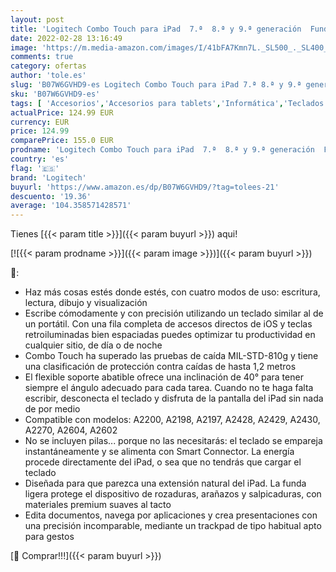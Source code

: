 ```yaml
---
layout: post
title: 'Logitech Combo Touch para iPad  7.ª  8.ª y 9.ª generación  Funda con trackpad de precisión  teclado retroiluminado tipo portátil y tecnología Smart Connector  Disposición QWERTY Español - Negro'
date: 2022-02-28 13:16:49
image: 'https://m.media-amazon.com/images/I/41bFA7Kmn7L._SL500_._SL400_.jpg'
comments: true
category: ofertas
author: 'tole.es'
slug: 'B07W6GVHD9-es Logitech Combo Touch para iPad 7.ª 8.ª y 9.ª generación...'
sku: 'B07W6GVHD9-es'
tags: [ 'Accesorios','Accesorios para tablets','Informática','Teclados para tablets','ipad','logitech', ]
actualPrice: 124.99 EUR
currency: EUR
price: 124.99
comparePrice: 155.0 EUR
prodname: 'Logitech Combo Touch para iPad  7.ª  8.ª y 9.ª generación  Funda con trackpad de precisión  teclado retroiluminado tipo portátil y tecnología Smart Connector  Disposición QWERTY Español - Negro'
country: 'es'
flag: '🇪🇸'
brand: 'Logitech'
buyurl: 'https://www.amazon.es/dp/B07W6GVHD9/?tag=tolees-21'
descuento: '19.36'
average: '104.358571428571'
---
```


Tienes [{{< param title >}}]({{< param buyurl >}}) aqui!

[![{{< param prodname >}}]({{< param image >}})]({{< param buyurl >}})

🔎:

- Haz más cosas estés donde estés, con cuatro modos de uso: escritura, lectura, dibujo y visualización
- Escribe cómodamente y con precisión utilizando un teclado similar al de un portátil. Con una fila completa de accesos directos de iOS y teclas retroiluminadas bien espaciadas puedes optimizar tu productividad en cualquier sitio, de día o de noche
- Combo Touch ha superado las pruebas de caída MIL-STD-810g y tiene una clasificación de protección contra caídas de hasta 1,2 metros
- El flexible soporte abatible ofrece una inclinación de 40° para tener siempre el ángulo adecuado para cada tarea. Cuando no te haga falta escribir, desconecta el teclado y disfruta de la pantalla del iPad sin nada de por medio
- Compatible con modelos: A2200, A2198, A2197, A2428, A2429, A2430, A2270, A2604, A2602
- No se incluyen pilas... porque no las necesitarás: el teclado se empareja instantáneamente y se alimenta con Smart Connector. La energía procede directamente del iPad, o sea que no tendrás que cargar el teclado
- Diseñada para que parezca una extensión natural del iPad. La funda ligera protege el dispositivo de rozaduras, arañazos y salpicaduras, con materiales premium suaves al tacto
- Edita documentos, navega por aplicaciones y crea presentaciones con una precisión incomparable, mediante un trackpad de tipo habitual apto para gestos

[🛒 Comprar!!!]({{< param buyurl >}})
